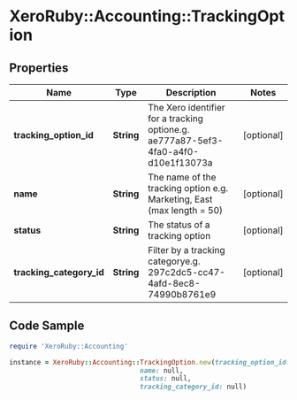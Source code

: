 # XeroRuby::Accounting::TrackingOption

## Properties

Name | Type | Description | Notes
------------ | ------------- | ------------- | -------------
**tracking_option_id** | **String** | The Xero identifier for a tracking optione.g. ae777a87-5ef3-4fa0-a4f0-d10e1f13073a | [optional] 
**name** | **String** | The name of the tracking option e.g. Marketing, East (max length &#x3D; 50) | [optional] 
**status** | **String** | The status of a tracking option | [optional] 
**tracking_category_id** | **String** | Filter by a tracking categorye.g. 297c2dc5-cc47-4afd-8ec8-74990b8761e9 | [optional] 

## Code Sample

```ruby
require 'XeroRuby::Accounting'

instance = XeroRuby::Accounting::TrackingOption.new(tracking_option_id: null,
                                 name: null,
                                 status: null,
                                 tracking_category_id: null)
```


